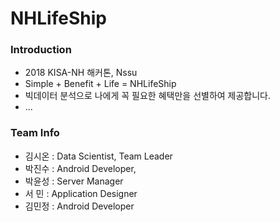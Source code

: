 # NHLifeShip

### Introduction
- 2018 KISA-NH 해커톤, Nssu
- Simple + Benefit + Life = NHLifeShip
- 빅데이터 분석으로 나에게 꼭 필요한 혜택만을 선별하여 제공합니다.
- ...

### Team Info
- 김시온 : Data Scientist, Team Leader
- 박진수 : Android Developer,
- 박윤성 : Server Manager
- 서 민 : Application Designer
- 김민정 : Android Developer

